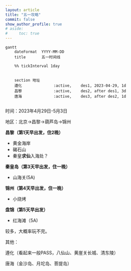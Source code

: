 ```yaml
---
layout: article
title: "五一攻略"
commit: false
show_author_profile: true
# aside:
#     toc: true
---
```


```mermaid
gantt
    dateFormat  YYYY-MM-DD
    title       五一时间线

    %% tickInterval 1day


    section 地址
    遵化              :active,    des1, 2023-04-29, 1d
    昌黎              :active,    des2, after des1, 3d
    唐海              :active,    des3, after des2, 1d


```

时间：2023年4月29日-5月3日

地区：北京->昌黎->葫芦岛->锦州

**昌黎（第1天早出发，住2晚）**

* 黄金海岸
* 碣石山
* 秦皇**求仙**入海处？

**秦皇岛（第3天早出发，住一晚）**

- 山海关(5A)

**锦州（第4天早出发，住一晚）**

- 小烧烤

**盘锦（第5天早出发）**

- 红海滩（5A)

较多，大概率玩不完。

其他：

遵化（看起来一般PASS，八仙山、黄崖关长城、清东陵）

唐海（金沙岛、月坨岛、菩提岛）
